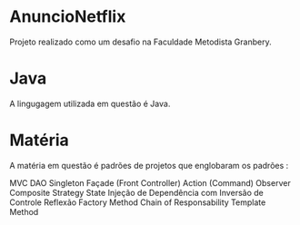 # AnuncioNetflix
Projeto realizado como um desafio na Faculdade Metodista Granbery.

# Java
A lingugagem utilizada em questão é Java. 

# Matéria 
A matéria em questão é padrões de projetos que englobaram os padrões : 

MVC
DAO
Singleton
Façade (Front Controller)
Action (Command)
Observer
Composite
Strategy
State
Injeção de Dependência com Inversão de Controle
Reflexão
Factory Method
Chain of Responsability
Template Method
